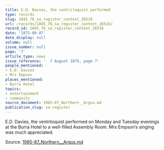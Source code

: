 ```yaml
---
title: E.D. Davies, the ventriloquist performed
type: records
slug: 1845_76_sa_register_content_26516
url: /records/1845_76_sa_register_content_26516/
record_id: 1845_76_sa_register_content_26516
date: '1875-08-07'
date_display: null
volume: null
issue_number: null
page: '7'
article_type: news
issue_reference: '  7 August 1875, page 7'
people_mentioned:
- E.D. Davies
- Mrs Empson
places_mentioned:
- Burra Hotel
topics:
- entertainment
- community
source_document: 1985-87_Northern__Argus.md
publication_slug: sa-register
---
```


  E.D. Davies, the ventriloquist performed on Monday and Tuesday evenings at the Burra Hotel to a well-filled Assembly Room.  Mrs Empson’s singing was much appreciated.

Source: [1985-87_Northern__Argus.md](/downloads/markdown/1985-87_Northern__Argus.md)

